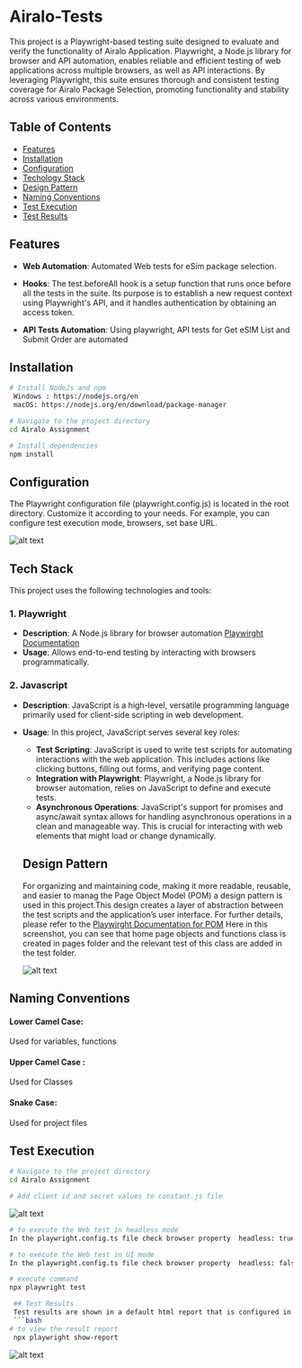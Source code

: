 # Airalo-Tests
This project is a Playwright-based testing suite designed to evaluate and verify the functionality of Airalo Application. Playwright, a Node.js library for browser and API automation, enables reliable and efficient testing of web applications across multiple browsers, as well as API interactions. By leveraging Playwright, this suite ensures thorough and consistent testing coverage for Airalo Package Selection, promoting functionality and stability across various environments.

## Table of Contents
- [Features](#features)
- [Installation](#installation)
- [Configuration](#configuration)
- [Techology Stack](#techstack)
- [Design Pattern](#designpattern)
- [Naming Conventions](#namingconventions)
- [Test Execution](#testexecution)
- [Test Results](#testresults)

## Features

- **Web Automation**: Automated Web tests for eSim package selection.

- **Hooks**: The test.beforeAll hook is a setup function that runs once before all the tests in the suite. Its purpose is to establish a new request context using Playwright's API, and it handles authentication by obtaining an access token.

- **API Tests Automation**: Using playwright, API tests for Get eSIM List and Submit Order are automated


## Installation
```bash
# Install NodeJs and npm
 Windows : https://nodejs.org/en 
 macOS: https://nodejs.org/en/download/package-manager

# Navigate to the project directory
cd Airalo Assignment

# Install dependencies
npm install
```
## Configuration
The Playwright configuration file (playwright.config.js) is located in the root directory. Customize it according to your needs. For example, you can configure test execution mode, browsers, set base URL.

![alt text](images/image1.PNG)

## Tech Stack
This project uses the following technologies and tools:

### 1. **Playwright**
- **Description**: A Node.js library for browser automation [Playwirght Documentation](https://playwright.dev/docs/intro)
- **Usage**: Allows end-to-end testing by interacting with browsers programmatically.

### 2. **Javascript**
- **Description**:   JavaScript is a high-level, versatile programming language primarily used for client-side scripting in web development. 
- **Usage**: 
In this project, JavaScript serves several key roles:
  - **Test Scripting**: JavaScript is used to write test scripts for automating interactions with the web application. This includes actions like clicking buttons, filling out forms, and verifying page content.
  - **Integration with Playwright**: Playwright, a Node.js library for browser automation, relies on JavaScript to define and execute tests. 
  - **Asynchronous Operations**: JavaScript's support for promises and async/await syntax allows for handling asynchronous operations in a clean and manageable way. This is crucial for interacting with web elements that might load or change dynamically.
  
  ## Design Pattern
  For organizing and maintaining code, making it more readable, reusable, and easier to manag the Page Object Model (POM) a design pattern is used in this project.This design creates a layer of abstraction between the test scripts and the application’s user interface. For further details, please refer to the [Playwirght Documentation for POM](https://playwright.dev/docs/pom)
  Here in this screenshot, you can see that home page objects and functions class is created in pages folder and the relevant test of this class are added in the test folder.
  
  ![alt text](images/image.png)

 ## Naming Conventions
#### Lower Camel Case:
Used for variables, functions
#### Upper Camel Case : 
Used for Classes
#### Snake Case:
Used for project files

 ## Test Execution
```bash
# Navigate to the project directory
cd Airalo Assignment

# Add client id and secret values to constant.js file
```
  ![alt text](images/image2.PNG)

```bash
# to execute the Web test in headless mode
In the playwright.config.ts file check browser property  headless: true,

# to execute the Web test in UI mode
In the playwright.config.ts file check browser property  headless: false,

# execute command
npx playwright test

 ## Test Results
 Test results are shown in a default html report that is configured in the playwright.config.ts file
 ```bash
# to view the result report
 npx playwright show-report
```
 ![alt text](images/image4.PNG)
